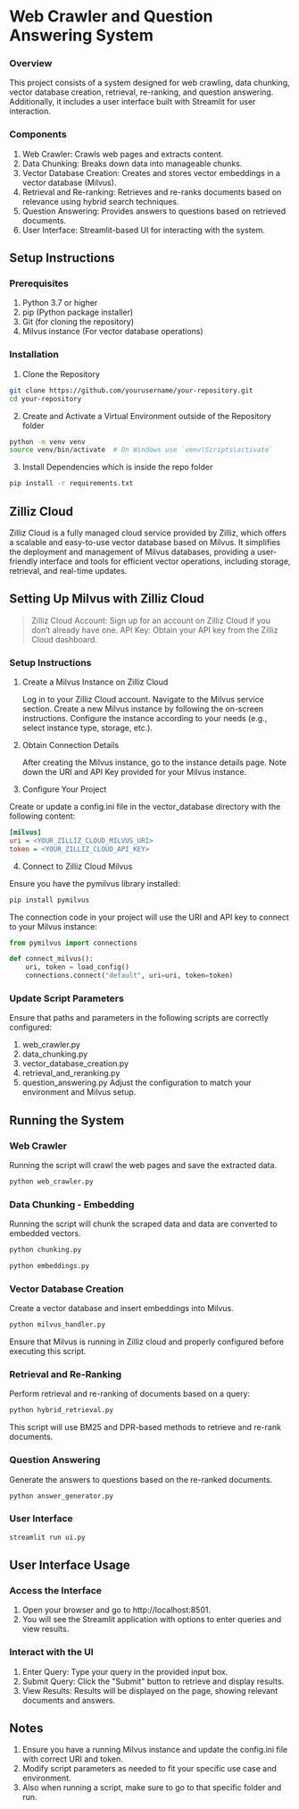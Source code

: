 # Web Crawler and Question Answering System

### Overview

This project consists of a system designed for web crawling, data chunking, vector database creation, retrieval, re-ranking, and question answering. Additionally, it includes a user interface built with Streamlit for user interaction.

### Components

1. Web Crawler: Crawls web pages and extracts content.
2. Data Chunking: Breaks down data into manageable chunks.
3. Vector Database Creation: Creates and stores vector embeddings in a vector database (Milvus).
4. Retrieval and Re-ranking: Retrieves and re-ranks documents based on relevance using hybrid search techniques.
5. Question Answering: Provides answers to questions based on retrieved documents.
6. User Interface: Streamlit-based UI for interacting with the system.

## Setup Instructions
### Prerequisites

1. Python 3.7 or higher
2. pip (Python package installer)
3. Git (for cloning the repository)
4. Milvus instance (For vector database operations) 

### Installation

1. Clone the Repository

```bash
git clone https://github.com/yourusername/your-repository.git
cd your-repository
```

2. Create and Activate a Virtual Environment outside of the Repository folder

```bash
python -m venv venv
source venv/bin/activate  # On Windows use `venv\Scripts\activate`
```

3. Install Dependencies which is inside the repo folder

```bash
pip install -r requirements.txt
```


## Zilliz Cloud 

Zilliz Cloud is a fully managed cloud service provided by Zilliz, which offers a scalable and easy-to-use vector database based on Milvus. It simplifies the deployment and management of Milvus databases, providing a user-friendly interface and tools for efficient vector operations, including storage, retrieval, and real-time updates.

## Setting Up Milvus with Zilliz Cloud

> Zilliz Cloud Account: Sign up for an account on Zilliz Cloud if you don’t already have one.
> API Key: Obtain your API key from the Zilliz Cloud dashboard.

### Setup Instructions

1. Create a Milvus Instance on Zilliz Cloud

    Log in to your Zilliz Cloud account.
    Navigate to the Milvus service section.
    Create a new Milvus instance by following the on-screen instructions.
    Configure the instance according to your needs (e.g., select instance type, storage, etc.).

2. Obtain Connection Details

    After creating the Milvus instance, go to the instance details page.
    Note down the URI and API Key provided for your Milvus instance.

3. Configure Your Project

Create or update a config.ini file in the vector_database directory with the following content:

```ini
[milvus]
uri = <YOUR_ZILLIZ_CLOUD_MILVUS_URI>
token = <YOUR_ZILLIZ_CLOUD_API_KEY>
```
4. Connect to Zilliz Cloud Milvus

Ensure you have the pymilvus library installed:

```bash
pip install pymilvus
```
The connection code in your project will use the URI and API key to connect to your Milvus instance:

```python
from pymilvus import connections

def connect_milvus():
    uri, token = load_config()
    connections.connect("default", uri=uri, token=token)
```

### Update Script Parameters

Ensure that paths and parameters in the following scripts are correctly configured:
1. web_crawler.py
2. data_chunking.py
3. vector_database_creation.py
4. retrieval_and_reranking.py
5. question_answering.py
Adjust the configuration to match your environment and Milvus setup.

## Running the System

### Web Crawler

Running the script will crawl the web pages and save the extracted data.

```bash
python web_crawler.py
```

### Data Chunking - Embedding

Running the script will chunk the scraped data and data are converted to embedded vectors.

```bash
python chunking.py
```

```bash
python embeddings.py
```

### Vector Database Creation

Create a vector database and insert embeddings into Milvus.

```bash
python milvus_handler.py
```

Ensure that Milvus is running in Zilliz cloud and properly configured before executing this script.

### Retrieval and Re-Ranking

Perform retrieval and re-ranking of documents based on a query:

```bash
python hybrid_retrieval.py
```

This script will use BM25 and DPR-based methods to retrieve and re-rank documents.

### Question Answering

Generate the answers to questions based on the re-ranked documents.

```bash
python answer_generator.py
```
### User Interface

```bash
streamlit run ui.py
```

## User Interface Usage

### Access the Interface

1. Open your browser and go to http://localhost:8501.
2. You will see the Streamlit application with options to enter queries and view results.

### Interact with the UI
        
1. Enter Query: Type your query in the provided input box.
2. Submit Query: Click the "Submit" button to retrieve and display results.
3. View Results: Results will be displayed on the page, showing relevant documents and answers.

## Notes

1. Ensure you have a running Milvus instance and update the config.ini file with correct URI and token.
2. Modify script parameters as needed to fit your specific use case and environment.
3. Also when running a script, make sure to go to that specific folder and run.
